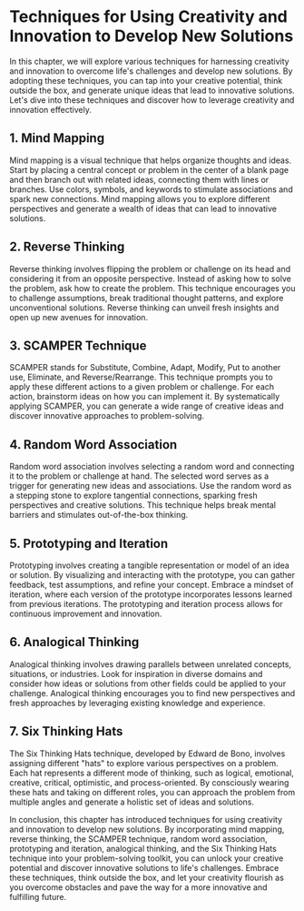 Techniques for Using Creativity and Innovation to Develop New Solutions
===================================================================================

In this chapter, we will explore various techniques for harnessing creativity and innovation to overcome life's challenges and develop new solutions. By adopting these techniques, you can tap into your creative potential, think outside the box, and generate unique ideas that lead to innovative solutions. Let's dive into these techniques and discover how to leverage creativity and innovation effectively.

**1. Mind Mapping**
-------------------

Mind mapping is a visual technique that helps organize thoughts and ideas. Start by placing a central concept or problem in the center of a blank page and then branch out with related ideas, connecting them with lines or branches. Use colors, symbols, and keywords to stimulate associations and spark new connections. Mind mapping allows you to explore different perspectives and generate a wealth of ideas that can lead to innovative solutions.

**2. Reverse Thinking**
-----------------------

Reverse thinking involves flipping the problem or challenge on its head and considering it from an opposite perspective. Instead of asking how to solve the problem, ask how to create the problem. This technique encourages you to challenge assumptions, break traditional thought patterns, and explore unconventional solutions. Reverse thinking can unveil fresh insights and open up new avenues for innovation.

**3. SCAMPER Technique**
------------------------

SCAMPER stands for Substitute, Combine, Adapt, Modify, Put to another use, Eliminate, and Reverse/Rearrange. This technique prompts you to apply these different actions to a given problem or challenge. For each action, brainstorm ideas on how you can implement it. By systematically applying SCAMPER, you can generate a wide range of creative ideas and discover innovative approaches to problem-solving.

**4. Random Word Association**
------------------------------

Random word association involves selecting a random word and connecting it to the problem or challenge at hand. The selected word serves as a trigger for generating new ideas and associations. Use the random word as a stepping stone to explore tangential connections, sparking fresh perspectives and creative solutions. This technique helps break mental barriers and stimulates out-of-the-box thinking.

**5. Prototyping and Iteration**
--------------------------------

Prototyping involves creating a tangible representation or model of an idea or solution. By visualizing and interacting with the prototype, you can gather feedback, test assumptions, and refine your concept. Embrace a mindset of iteration, where each version of the prototype incorporates lessons learned from previous iterations. The prototyping and iteration process allows for continuous improvement and innovation.

**6. Analogical Thinking**
--------------------------

Analogical thinking involves drawing parallels between unrelated concepts, situations, or industries. Look for inspiration in diverse domains and consider how ideas or solutions from other fields could be applied to your challenge. Analogical thinking encourages you to find new perspectives and fresh approaches by leveraging existing knowledge and experience.

**7. Six Thinking Hats**
------------------------

The Six Thinking Hats technique, developed by Edward de Bono, involves assigning different "hats" to explore various perspectives on a problem. Each hat represents a different mode of thinking, such as logical, emotional, creative, critical, optimistic, and process-oriented. By consciously wearing these hats and taking on different roles, you can approach the problem from multiple angles and generate a holistic set of ideas and solutions.

In conclusion, this chapter has introduced techniques for using creativity and innovation to develop new solutions. By incorporating mind mapping, reverse thinking, the SCAMPER technique, random word association, prototyping and iteration, analogical thinking, and the Six Thinking Hats technique into your problem-solving toolkit, you can unlock your creative potential and discover innovative solutions to life's challenges. Embrace these techniques, think outside the box, and let your creativity flourish as you overcome obstacles and pave the way for a more innovative and fulfilling future.
